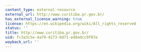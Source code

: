 ```yaml
---
content_type: external-resource
external_url: http://www.curitiba.pr.gov.br/
has_external_license_warning: true
license: https://en.wikipedia.org/wiki/All_rights_reserved
status: ''
title: http://www.curitiba.pr.gov.br/
uid: fc3a3c5e-4a79-4273-8d71-e40adcc9f87e
wayback_url: ''
---
```

